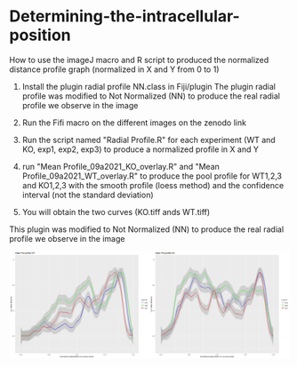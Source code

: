 # Determining-the-intracellular-position

How to use the imageJ macro and R script to produced the normalized distance profile graph (normalized in X and Y from 0 to 1)  

1) Install the plugin radial profile NN.class in Fiji/plugin
The plugin radial profile was modified to Not Normalized (NN) to produce the real radial profile we observe in the image

2) Run the Fifi macro on the different images on the zenodo link  

3) Run the script named "Radial Profile.R" for each experiment (WT and KO, exp1, exp2, exp3) to produce a normalized profile in X  and Y

4) run "Mean Profile_09a2021_KO_overlay.R" and "Mean Profile_09a2021_WT_overlay.R" to produce the pool profile for WT1,2,3 and KO1,2,3 with the smooth profile (loess method) and the confidence interval (not the standard deviation)

5) You will obtain the two curves  (KO.tiff ands WT.tiff)

This plugin was modified to Not Normalized (NN) to produce the real radial profile we observe in the image

![WT versus KO radial distance to nucleus ](./Montage.png)
